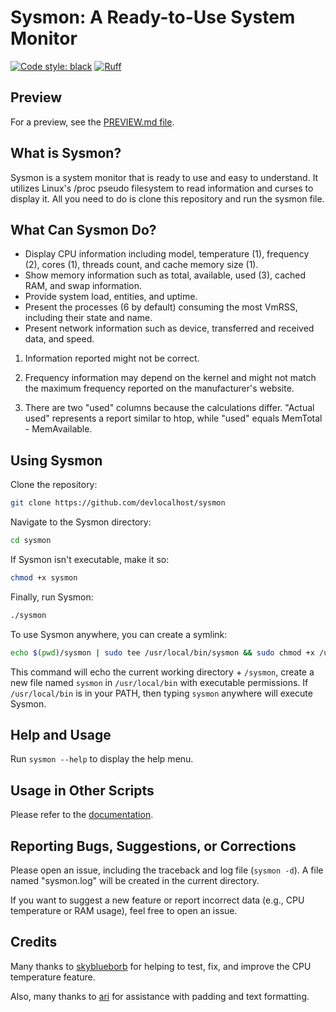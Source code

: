 # Sysmon: A Ready-to-Use System Monitor

[![Code style: black](https://img.shields.io/badge/code%20style-black-000000.svg)](https://github.com/psf/black)
[![Ruff](https://img.shields.io/endpoint?url=https://raw.githubusercontent.com/astral-sh/ruff/main/assets/badge/v2.json)](https://github.com/astral-sh/ruff)

## Preview
For a preview, see the [PREVIEW.md file](screens/PREVIEW.md).

## What is Sysmon?
Sysmon is a system monitor that is ready to use and easy to understand. It utilizes Linux's /proc pseudo filesystem to read information and curses to display it. All you need to do is clone this repository and run the sysmon file.

## What Can Sysmon Do?
- Display CPU information including model, temperature (1), frequency (2), cores (1), threads count, and cache memory size (1).
- Show memory information such as total, available, used (3), cached RAM, and swap information.
- Provide system load, entities, and uptime.
- Present the processes (6 by default) consuming the most VmRSS, including their state and name.
- Present network information such as device, transferred and received data, and speed.

1. Information reported might not be correct.

2. Frequency information may depend on the kernel and might not match the maximum frequency reported on the manufacturer's website.

3. There are two "used" columns because the calculations differ. "Actual used" represents a report similar to htop, while "used" equals MemTotal - MemAvailable.

## Using Sysmon
Clone the repository:
```sh
git clone https://github.com/devlocalhost/sysmon
```

Navigate to the Sysmon directory:
```sh
cd sysmon
```

If Sysmon isn't executable, make it so:
```sh
chmod +x sysmon
```

Finally, run Sysmon:
```sh
./sysmon
```

To use Sysmon anywhere, you can create a symlink:
```sh
echo $(pwd)/sysmon | sudo tee /usr/local/bin/sysmon && sudo chmod +x /usr/local/bin/sysmon
```
This command will echo the current working directory + `/sysmon`, create a new file named `sysmon` in `/usr/local/bin` with executable permissions. If `/usr/local/bin` is in your PATH, then typing `sysmon` anywhere will execute Sysmon.

## Help and Usage
Run `sysmon --help` to display the help menu.

## Usage in Other Scripts
Please refer to the [documentation](DOCS.md).

## Reporting Bugs, Suggestions, or Corrections
Please open an issue, including the traceback and log file (`sysmon -d`). A file named "sysmon.log" will be created in the current directory.

If you want to suggest a new feature or report incorrect data (e.g., CPU temperature or RAM usage), feel free to open an issue.

## Credits
Many thanks to [skyblueborb](https://github.com/skyblueborb) for helping to test, fix, and improve the CPU temperature feature.

Also, many thanks to [ari](https://ari-web.xyz/gh) for assistance with padding and text formatting.
```
